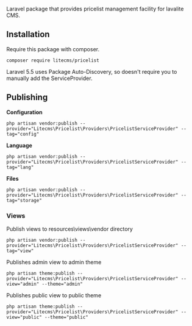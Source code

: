 Laravel package that provides pricelist management facility for lavalite CMS.

## Installation

Require this package with composer. 

    composer require litecms/pricelist

Laravel 5.5 uses Package Auto-Discovery, so doesn't require you to manually add the ServiceProvider.


## Publishing

**Configuration**

    php artisan vendor:publish --provider="Litecms\Pricelist\Providers\PricelistServiceProvider" --tag="config"

**Language**

    php artisan vendor:publish --provider="Litecms\Pricelist\Providers\PricelistServiceProvider" --tag="lang"

**Files**

    php artisan vendor:publish --provider="Litecms\Pricelist\Providers\PricelistServiceProvider" --tag="storage"

### Views

Publish views to resources\views\vendor directory

    php artisan vendor:publish --provider="Litecms\Pricelist\Providers\PricelistServiceProvider" --tag="view"

Publishes admin view to admin theme

    php artisan theme:publish --provider="Litecms\Pricelist\Providers\PricelistServiceProvider" --view="admin" --theme="admin"

Publishes public view to public theme

    php artisan theme:publish --provider="Litecms\Pricelist\Providers\PricelistServiceProvider" --view="public" --theme="public"
